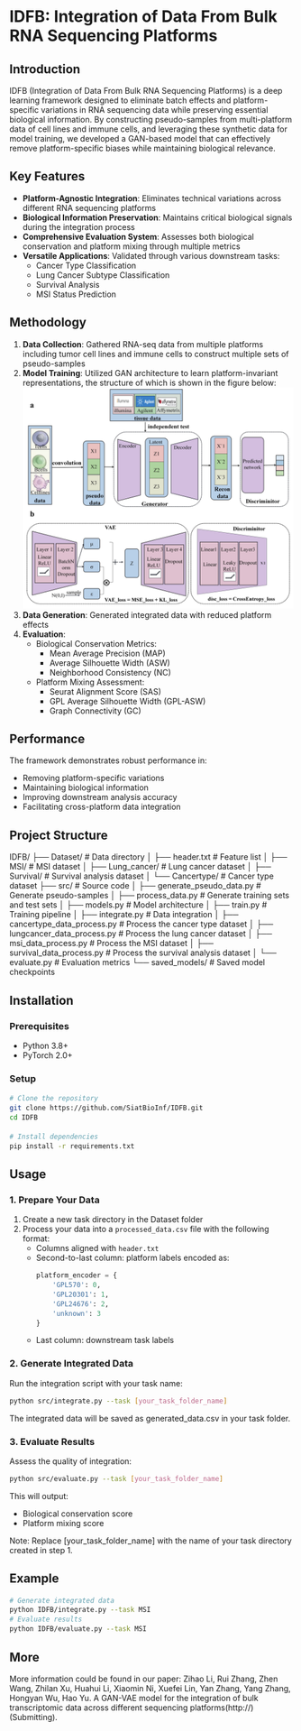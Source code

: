 # IDFB: Integration of Data From Bulk RNA Sequencing Platforms

## Introduction
IDFB (Integration of Data From Bulk RNA Sequencing Platforms) is a deep learning framework designed to eliminate batch effects and platform-specific variations in RNA sequencing data while preserving essential biological information. By constructing pseudo-samples from multi-platform data of cell lines and immune cells, and leveraging these synthetic data for model training, we developed a GAN-based model that can effectively remove platform-specific biases while maintaining biological relevance.


## Key Features
- **Platform-Agnostic Integration**: Eliminates technical variations across different RNA sequencing platforms
- **Biological Information Preservation**: Maintains critical biological signals during the integration process
- **Comprehensive Evaluation System**: Assesses both biological conservation and platform mixing through multiple metrics
- **Versatile Applications**: Validated through various downstream tasks:
  - Cancer Type Classification
  - Lung Cancer Subtype Classification  
  - Survival Analysis
  - MSI Status Prediction


## Methodology
1. **Data Collection**: Gathered RNA-seq data from multiple platforms including tumor cell lines and immune cells to construct multiple sets of pseudo-samples
2. **Model Training**: Utilized GAN architecture to learn platform-invariant representations, the structure of which is shown in the figure below:
   ![Model Architecture](https://github.com/SiatBioInf/IDFB/blob/main/model_architecture.jpg)
3. **Data Generation**: Generated integrated data with reduced platform effects
4. **Evaluation**: 
   - Biological Conservation Metrics:
     - Mean Average Precision (MAP)
     - Average Silhouette Width (ASW) 
     - Neighborhood Consistency (NC)
   - Platform Mixing Assessment:
     - Seurat Alignment Score (SAS)
     - GPL Average Silhouette Width (GPL-ASW)
     - Graph Connectivity (GC)


## Performance
The framework demonstrates robust performance in:
- Removing platform-specific variations
- Maintaining biological information
- Improving downstream analysis accuracy
- Facilitating cross-platform data integration


## Project Structure
IDFB/
├── Dataset/                        # Data directory
│   ├── header.txt                  # Feature list
│   ├── MSI/                        # MSI dataset
│   ├── Lung_cancer/                # Lung cancer dataset
│   ├── Survival/                   # Survival analysis dataset
│   └── Cancertype/                 # Cancer type dataset
├── src/                            # Source code
│   ├── generate_pseudo_data.py     # Generate pseudo-samples
│   ├── process_data.py             # Generate training sets and test sets
│   ├── models.py                   # Model architecture
│   ├── train.py                    # Training pipeline
│   ├── integrate.py                # Data integration
│   ├── cancertype_data_process.py  # Process the cancer type dataset
│   ├── lungcancer_data_process.py  # Process the lung cancer dataset
│   ├── msi_data_process.py         # Process the MSI dataset
│   ├── survival_data_process.py    # Process the survival analysis dataset
│   └── evaluate.py                 # Evaluation metrics
└── saved_models/                   # Saved model checkpoints


## Installation

### Prerequisites
- Python 3.8+
- PyTorch 2.0+

### Setup
```bash
# Clone the repository
git clone https://github.com/SiatBioInf/IDFB.git
cd IDFB

# Install dependencies
pip install -r requirements.txt
```

## Usage

### 1. Prepare Your Data
1. Create a new task directory in the Dataset folder
2. Process your data into a `processed_data.csv` file with the following format:
   - Columns aligned with `header.txt`
   - Second-to-last column: platform labels encoded as:
     ```python
     platform_encoder = {
         'GPL570': 0,
         'GPL20301': 1, 
         'GPL24676': 2,
         'unknown': 3
     }
     ```
   - Last column: downstream task labels

### 2. Generate Integrated Data
Run the integration script with your task name:
```bash
python src/integrate.py --task [your_task_folder_name]
```
The integrated data will be saved as generated_data.csv in your task folder.

### 3. Evaluate Results
Assess the quality of integration:
```bash
python src/evaluate.py --task [your_task_folder_name]
```
This will output:
- Biological conservation score
- Platform mixing score

Note: Replace [your_task_folder_name] with the name of your task directory created in step 1.


## Example
```bash
# Generate integrated data
python IDFB/integrate.py --task MSI
# Evaluate results
python IDFB/evaluate.py --task MSI
```

## More
More information could be found in our paper: Zihao Li, Rui Zhang, Zhen Wang, Zhilan Xu, Huahui Li, Xiaomin Ni, Xuefei Lin, Yan Zhang, Yang Zhang, Hongyan Wu, Hao Yu. A GAN-VAE model for the integration of bulk transcriptomic data across different sequencing platforms(http://)(Submitting).
